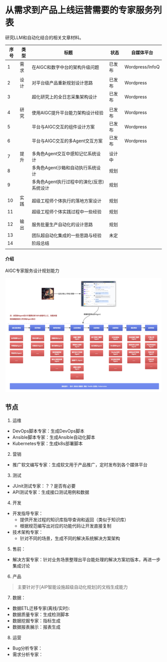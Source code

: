 # 从需求到产品上线运营需要的专家服务列表

研究LLM和自动化结合的相关文章材料。

| 序号 | 类型 | 标题                                      | 状态   | 自媒体平台      |
|------|------|-------------------------------------------|--------|-----------------|
| 1    | 需求 | 在AIGC和数字中台的架构升级问题            | 已发布 | Wordpress/InfoQ |
|      |      |                                           |        |                 |
| 2    | 设计 | 对平台级产品重新规划设计思路              | 已发布 | Wordpress       |
| 3    |      | 超化研究上的全日志采集架构设计            | 已发布 | Wordpress       |
|      |      |                                           |        |                 |
| 4    | 研究 | 使用AIGC提升平台能力架构设计经验          | 已发布 | Wordpress       |
| 5    |      | 平台与AIGC交互的组件设计方案            | 已发布 | Wordpress       |
| 6    |      | 平台与AIGC交互的多Agent交互方案         | 已发布 | Wordpress       |
|      |      |                                           |        |                 |
| 7    | 提升 | 多角色Agent交互中感知记忆系统设计         | 设计中 |                 |
| 8    |      | 多角色Agent沙箱和自动执行系统设计         | 规划   |                 |
| 9    |      | 多角色Agent执行过程中的演化(反思)系统设计 | 规划   |                 |
|      |      |                                           |        |                 |
| 10   | 实践 | 超级工程师个体执行的落地方案设计          | 规划   |                 |
| 11   |      | 超级工程师个体实践过程中一些经验          | 规划   |                 |
|      |      |                                           |        |                 |
| 12   | 输出 | 服务批量生产自动化的设计思路              | 规划   |                 |
| 13   |      | 团队超自动化集成的一些思路与经验          | 未定   |                 |
| 14   |      | 阶段总结                                  |        |                 |
|      |      |                                           |        |                 |



#### 介绍
AIGC专家服务设计规划能力 

<img src="images/01_specialist.jpg">

## 节点

1. 运维
- DevOps脚本专家：生成DevOps脚本
- Ansible脚本专家：生成Ansible自动化脚本
- Kubernetes专家：生成k8s部署脚本 

2. 营销
- 推广软文编写专家：生成软文用于产品推广，定时发布到各个媒体平台

3. 测试
- JUnit测试专家：？？是否有必要
- API测试专家：生成接口测试用例和数据

4. 开发
- 开发指导专家：
	- 提供开发过程的知识库指导查询和返回（类似于知识库）
	- 根据规范编写出对应的功能代码让开发直接复制
- 技术架构专家：
	- 针对不同的场景，生成不同的解决系统解决方案架构

5. 售前：
- 解决方案专家：针对业务场景整理出平台能处理的解决方案初版本，再进一步集成讨论

6. 产品

> 主要针对于[AIP智能设施超级自动化规划]的文档生成能力

7. 数据：
- 数据ETL迁移专家(离线/实时):
- 数据质量专家：生成检测脚本
- 数据挖掘专家：指标生成
- 数据报表展示：报表生成

8. 运营
- Bug分析专家：
- 需求分析专家：
 
